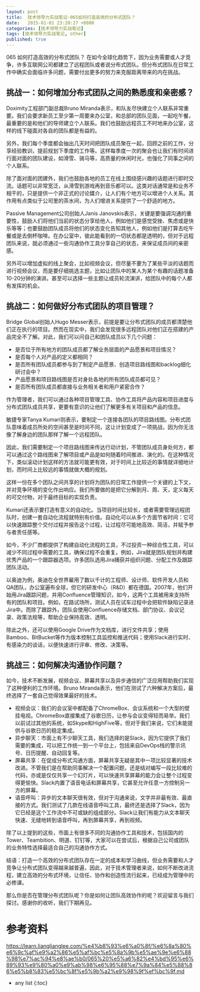 ```yaml
---
layout: post
title:  技术领导力实战笔记-065如何打造高效的分布式团队？
date:   2015-01-01 23:20:27 +0800
categories: [技术领导力实战笔记]
tags: [技术领导力实战笔记, other]
published: true
---
```




065 如何打造高效的分布式团队？
在如今全球化趋势下，因为业务需要或人才竞争，许多互联网公司都建立了远程团队或者说分布式团队。但分布式团队在日常工作中确实会面临许多问题，需要付出更多的努力来克服距离带来的内在挑战。

## 挑战一：如何增加分布式团队之间的熟悉度和亲密感？

Doximity工程部门副总裁Bruno Miranda表示，和队友尽快建立个人联系非常重要。我们会要求新员工至少第一周要来办公室，和总部的团队见面，一起吃午餐，最重要的是和他们的导师建立个人联系。我们也鼓励远程员工不时地来办公室，这样的线下碰面对各自的团队都是有益的。

另外，我们每个季度都会抽出几天时间把团队成员聚在一起，回顾之前的工作，分享经验教训，提前规划下季度的工作等。这样每季度一次的聚会也让我们有时间进行面对面的团队建设，如滑雪、骑马等，高质量的休闲时光，也强化了同事之间的个人联系。

除了面对面的团建外，我们也鼓励各地的员工在线上围绕感兴趣的话题进行即时交流。话题可以非常宽泛，从滑雪到游戏再到音乐都可以。这类对话通常是和业务不相干的，只是提供一个非正式的讨论媒介，让人们有个地方可以增进个人关系。其作用有点类似于公司里的茶水间，为人们增进关系提供了一个舒适的地方。

Passive Management公司创始人Janis Janovskis表示，关键是要强调沟通的重要性，鼓励人们将他们当前的状态分享给他人，例如他们是感觉受挫、焦虑或是快乐等等；也要鼓励团队成员将他们的状态变化告知其他人，例如他们是打算去吃午餐或是去倒杯咖啡。在办公室中，彼此能看到的一切状态都是透明的，但对于远程团队来说，就必须通过一些沟通协作工具分享自己的状态，来保证成员间的亲密感。

另外可以增加虚拟的线上聚会，比如视频会议，但尽量不要为了某些平淡的话题而进行视频会议，而是要仔细挑选主题，比如让团队中的某人为某个有趣的话题准备10-20分钟的演讲。甚至可以选择一些主题让成员轮流演讲，给团队中的每个人都有发挥的机会。

## 挑战二：如何做好分布式团队的项目管理？

Bridge Global创始人Hugo Messer表示，前提是要让分布式团队的成员都清楚他们正在执行的项目。然而在现实中，我们会发现很多远程团队对他们正在搭建的产品完全不了解。对此，我们可以问自己和团队成员以下几个问题：

* 是否位于所有地方的团队成员都了解业务层面的产品愿景和项目情况？
* 是否每个人对产品的定义都相同？
* 是否所有团队成员都参与到了制定产品愿景、创造项目路线图和backlog细化研讨会中？
* 产品愿景和项目路线图是否对身处各地的所有团队成员都可见？
* 是否所有团队成员都直接与业务相关者和用户紧密合作？

作为管理者，我们可以通过各种项目管理工具、协作工具将产品内容和项目进度与分布式团队成员共享，更要有意识的让他们了解更多有关项目和产品的信息。

敏捷专家Tanya Kumari则表示，要制定一个连接各团队的项目路线图。分布式团队意味着成员所处的空间甚至是时间不同，这让计划变成了一项挑战，因为你无法像了解身边的团队那样了解一个远程团队。

因此，我们需要制定一个项目路线图来传达行动计划，不管团队成员身处何方，都可以通过这个路线图来了解项目或产品是如何随着时间推进、演化的。在这种情况下，类似滚动计划这样的方法就可能更有效，对于时间上比较近的事情就详细地计划，而时间上比较远的事情就做大概的规划。

这样一份在多个团队之间共享的计划将为团队的日常工作提供一个关键的上下文，并对竞争环境的变化作出响应。我们所要做的是把它分解到月、周、天，定义每天的可交付物，对于最终目标的实现负责。

Kumari还表示要打造有意义的自动化。当项目时间比较长，或者需要管理远程团队时，创建一套自动化流程就特别有价值。自动化可以从多个方面节省时间：它可以快速跟踪整个交付过程并报告这个过程，让过程尽可能地高效、简洁，并赋予参与者责任感等。

如今，不少厂商都提供了构建自动化流程的工具，不过投资一种综合性工具，可以减少不同过程中需要的工具，确保过程不会重复。例如，Jira就是团队规划并构建优秀产品的一个跟踪器选项。许多团队选用Jira捕获并组织问题、分配工作及跟踪团队活动。

以奥迪为例，奥迪在全世界雇用了数以千计的工程师、设计师、软件开发人员和QA团队，办公室遍布全球，但它的研发中心（R&D）都在德国。2007年，他们开始用Jira跟踪问题，并用Confluence管理知识，如今，这两个工具被用来支持所有的团队和项目。例如，在路试场所，测试人员在试车过程中会把软件缺陷记录进Jira中。而除了跟踪外，团队会使用Confluence存储文档、部门协议、会议记录、政策法规等，帮助企业保持高效、透明。

除此之外，还可以使用Google Drive作为文档库，进行文件共享；使用Bamboo、BitBucket等作为版本控制工具监控和推送代码；使用Slack进行实时、有感染力的谈话，以便快速进行评审、修改、决策等。

## 挑战三：如何解决沟通协作问题？

如今，技术不断发展，视频会议、屏幕共享以及异步通信的广泛应用帮助我们实现了这种便利的工作环境。Bruno Miranda表示，他们在测试了六种解决方案后，最终选择了一套自己觉得效果最好的技术。

* 视频会议：我们的会议室中都配备了ChromeBox、会议系统和一个大型的壁挂电视。ChromeBox直接集成了谷歌日历，让参与会议变得轻而易举。我们以前试过其他的系统，如Skype和HighFive等，但对于我们来说，它们未能提供与谷歌日历的稳定集成。
* 异步聊天：市面上有不少聊天工具，我们选择的是Slack，因为它提供了我们需要的集成，可以把工作统一到一个平台上，包括来自DevOps栈的警示讯号、日历提醒、自动回复等。
* 屏幕共享：在促成分布式沟通方面，屏幕共享无疑是其中一项比较显著的技术改进。不管我们是在帮助同事解决一个配置问题，还是结对编写一段比较难的代码，亦或是仅仅共享一个幻灯片，可以快速共享屏幕的能力会让整个过程变得更愉快。Slack内置了语音电话和屏幕共享，它甚至允许任意一方控制另一方的屏幕。
* 语音呼叫：异步的文本聊天很有效，但对于沟通来说，文字并非最有效、最直接的方式。我们测试了几款在线语音呼叫工具，最终还是选择了Slack，因为它已经是这个工作流中不可或缺的组成部分。Slack让我们有能力从文本聊天快速、无缝地转到语音呼叫，再到屏幕共享，再到视频。

除了以上提到的这些，市面上有很多不同的沟通协作工具和技术，包括国内的Tower、Teambition、明道、钉钉等，大家可以在尝试后，根据自己公司或团队的业务特性选择最适合自己的沟通协作方式。

结语：打造一个高效的分布式团队存在一定的成本和学习曲线，但业务需要和人才竞争让分布式团队变得越来越普遍，因此，对于技术管理者来说，如何不断改进流程，建立高效的分布式环境，让信任、协作和创造性流行起来，已经成为管理中的必修课。

那么你是否在管理分布式团队呢？你是如何让团队高效协作的呢？欢迎留言与我们探讨。感谢你的收听，我们下期再见。




# 参考资料

https://learn.lianglianglee.com/%e4%b8%93%e6%a0%8f/%e6%8a%80%e6%9c%af%e9%a2%86%e5%af%bc%e5%8a%9b%e5%ae%9e%e6%88%98%e7%ac%94%e8%ae%b0/065%20%e5%a6%82%e4%bd%95%e6%89%93%e9%80%a0%e9%ab%98%e6%95%88%e7%9a%84%e5%88%86%e5%b8%83%e5%bc%8f%e5%9b%a2%e9%98%9f%ef%bc%9f.md

* any list
{:toc}
